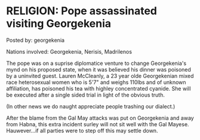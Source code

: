 # RELIGION: Pope assassinated visiting Georgekenia

Posted by: georgekenia

Nations involved: Georgekenia, Nerisis, Madrilenos

The pope was on a suprise diplomatice venture to change Georgekenia's mynd on his proposed state, when it was believed his dinner was poisoned by a uninvited guest.
Lauren McCleanly, a 23 year olde Georgekenian mixed race heterosexual women who is 5'7" and weighs 110lbs and of unknown affiliation, has poisoned his tea with highley concentrated cyanide. She will be executed after a single sided trial in light of the obvious truth.

(In other news we do naught appreciate people trashing our dialect.)

After the blame from the Gal May attacks was put on Georgekenia and away from Habna, this extra incident surley will not sit well with the Gal Mayese. Hauwever...if all parties were to step off this may settle down.